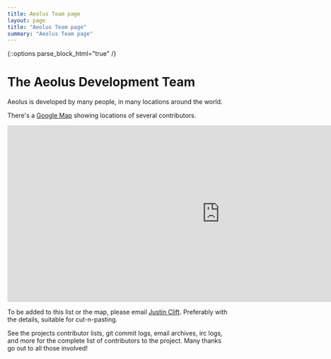 ```yaml
---
title: Aeolus Team page
layout: page
title: "Aeolus Team page"
summary: "Aeolus Team page"
---
```

{::options parse_block_html="true" /}

The Aeolus Development Team
===========================

Aeolus is developed by many people, in many locations around the world.

There's a [Google
Map](http://maps.google.com/maps/ms?hl=en&ie=UTF8&oe=UTF8&msa=0&msid=208821202026111036470.0004a15803778082ac2c5&t=h&ll=-4.565474,9.140625&spn=176.477907,336.796875&z=2)
showing locations of several contributors.

<iframe width="960" height="400" frameborder="0" scrolling="no" marginheight="0" marginwidth="0" src="https://maps.google.com/maps/ms?hl=en&amp;ie=UTF8&amp;oe=UTF8&amp;msa=0&amp;msid=208821202026111036470.0004a15803778082ac2c5&amp;t=h&amp;source=embed&amp;ll=25.178868,25&amp;spn=83.360906,337.5&amp;z=2&amp;output=embed"></iframe><br />

To be added to this list or the map, please email [Justin
Clift](#jclift). Preferably with the details, suitable for
cut-n-pasting.

See the projects contributor lists, git commit logs, email archives, irc logs, and more
for the complete list of contributors to the project. Many thanks go out to all those
involved!
